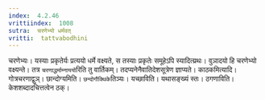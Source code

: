 ```yaml
---
index:  4.2.46
vrittiindex:  1008
sutra:  चरणेभ्यो धर्मवत्
vritti:  tattvabodhini 
---
```


चरणेभ्यः। यस्याः प्रकृतेर्यः प्रत्ययो धर्मे वक्ष्यते, स तस्याः प्रकृतेः समूहेऽपि स्यादित्य्रथः। वुञादयो हि चरणेभ्यो वक्ष्यन्ते। तत्र `चरणाद्धर्माम्नाययो`रिति तु वार्तिकम्। तदप्यनेनैवातिदेशसूत्रेण ज्ञाप्यते। काठकमित्यादि। गोत्रचरणाद्वुञ्। छान्दोग्यमिति। `छन्दोगौक्थिके`तिञ्यः। यच्छाविति। यथासङ्ख्यं स्तः। ठगणाविति। केशशब्दादचित्तत्वेन ठक्।

